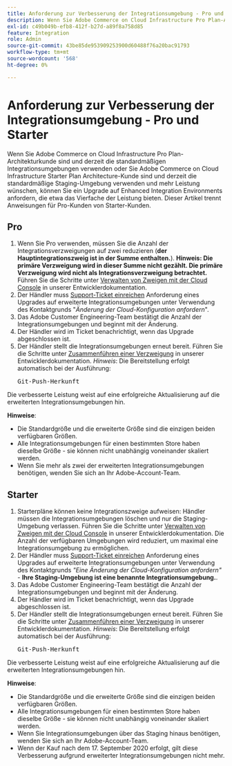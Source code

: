 ```yaml
---
title: Anforderung zur Verbesserung der Integrationsumgebung - Pro und Starter
description: Wenn Sie Adobe Commerce on Cloud Infrastructure Pro Plan-Architekturkunde sind und derzeit die standardmäßigen Integrationsumgebungen verwenden oder Sie Adobe Commerce on Cloud Infrastructure Starter Plan Architecture-Kunde sind und derzeit die standardmäßige Staging-Umgebung verwenden und mehr Leistung wünschen, können Sie ein Upgrade auf Enhanced Integration Environments anfordern, die etwa das Vierfache der Leistung bieten. Dieser Artikel trennt Anweisungen für Pro-Kunden von Starter-Kunden.
exl-id: c49b049b-efb8-412f-b27d-a89f8a758d85
feature: Integration
role: Admin
source-git-commit: 43be85de953909253900d60488f76a20bac91793
workflow-type: tm+mt
source-wordcount: '568'
ht-degree: 0%

---
```


# Anforderung zur Verbesserung der Integrationsumgebung - Pro und Starter

Wenn Sie Adobe Commerce on Cloud Infrastructure Pro Plan-Architekturkunde sind und derzeit die standardmäßigen Integrationsumgebungen verwenden oder Sie Adobe Commerce on Cloud Infrastructure Starter Plan Architecture-Kunde sind und derzeit die standardmäßige Staging-Umgebung verwenden und mehr Leistung wünschen, können Sie ein Upgrade auf Enhanced Integration Environments anfordern, die etwa das Vierfache der Leistung bieten. Dieser Artikel trennt Anweisungen für Pro-Kunden von Starter-Kunden.

## Pro

1. Wenn Sie Pro verwenden, müssen Sie die Anzahl der Integrationsverzweigungen auf zwei reduzieren (**der Hauptintegrationszweig ist in der Summe enthalten.**). **Hinweis: Die primäre Verzweigung wird in dieser Summe nicht gezählt. Die primäre Verzweigung wird nicht als Integrationsverzweigung betrachtet.** Führen Sie die Schritte unter [Verwalten von Zweigen mit der Cloud Console](https://experienceleague.adobe.com/docs/commerce-cloud-service/user-guide/project/console-branches.html) in unserer Entwicklerdokumentation.
1. Der Händler muss [Support-Ticket einreichen](/help/help-center-guide/help-center/magento-help-center-user-guide.md#submit-ticket) Anforderung eines Upgrades auf erweiterte Integrationsumgebungen unter Verwendung des Kontaktgrunds &quot;*Änderung der Cloud-Konfiguration anfordern*&quot;.
1. Das Adobe Customer Engineering-Team bestätigt die Anzahl der Integrationsumgebungen und beginnt mit der Änderung.
1. Der Händler wird im Ticket benachrichtigt, wenn das Upgrade abgeschlossen ist.
1. Der Händler stellt die Integrationsumgebungen erneut bereit. Führen Sie die Schritte unter [Zusammenführen einer Verzweigung](https://devdocs.magento.com/cloud/env/environments-start.html#merge) in unserer Entwicklerdokumentation. *Hinweis*: Die Bereitstellung erfolgt automatisch bei der Ausführung: <pre>Git-Push-Herkunft <branch-name></pre>

Die verbesserte Leistung weist auf eine erfolgreiche Aktualisierung auf die erweiterten Integrationsumgebungen hin.

**Hinweise**:

* Die Standardgröße und die erweiterte Größe sind die einzigen beiden verfügbaren Größen.
* Alle Integrationsumgebungen für einen bestimmten Store haben dieselbe Größe - sie können nicht unabhängig voneinander skaliert werden.
* Wenn Sie mehr als zwei der erweiterten Integrationsumgebungen benötigen, wenden Sie sich an Ihr Adobe-Account-Team.

## Starter

1. Starterpläne können keine Integrationszweige aufweisen: Händler müssen die Integrationsumgebungen löschen und nur die Staging-Umgebung verlassen. Führen Sie die Schritte unter [Verwalten von Zweigen mit der Cloud Console](https://experienceleague.adobe.com/docs/commerce-cloud-service/user-guide/project/console-branches.html) in unserer Entwicklerdokumentation. Die Anzahl der verfügbaren Umgebungen wird reduziert, um maximal eine Integrationsumgebung zu ermöglichen.
1. Der Händler muss [Support-Ticket einreichen](/help/help-center-guide/help-center/magento-help-center-user-guide.md#submit-ticket) Anforderung eines Upgrades auf erweiterte Integrationsumgebungen unter Verwendung des Kontaktgrunds *&quot;Eine Änderung der Cloud-Konfiguration anfordern&quot;* -  **Ihre Staging-Umgebung ist eine benannte Integrationsumgebung.**.
1. Das Adobe Customer Engineering-Team bestätigt die Anzahl der Integrationsumgebungen und beginnt mit der Änderung.
1. Der Händler wird im Ticket benachrichtigt, wenn das Upgrade abgeschlossen ist.
1. Der Händler stellt die Integrationsumgebungen erneut bereit. Führen Sie die Schritte unter [Zusammenführen einer Verzweigung](https://devdocs.magento.com/cloud/env/environments-start.html#merge) in unserer Entwicklerdokumentation. *Hinweis*: Die Bereitstellung erfolgt automatisch bei der Ausführung: <pre>Git-Push-Herkunft <branch-name></pre>

Die verbesserte Leistung weist auf eine erfolgreiche Aktualisierung auf die erweiterten Integrationsumgebungen hin.

**Hinweise**:

* Die Standardgröße und die erweiterte Größe sind die einzigen beiden verfügbaren Größen.
* Alle Integrationsumgebungen für einen bestimmten Store haben dieselbe Größe - sie können nicht unabhängig voneinander skaliert werden.
* Wenn Sie Integrationsumgebungen über das Staging hinaus benötigen, wenden Sie sich an Ihr Adobe-Account-Team.
* Wenn der Kauf nach dem 17. September 2020 erfolgt, gilt diese Verbesserung aufgrund erweiterter Integrationsumgebungen nicht mehr.
